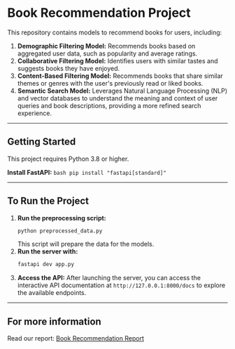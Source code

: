 # Book Recommendation Project

This repository contains models to recommend books for users, including:

1.  **Demographic Filtering Model:** Recommends books based on aggregated user data, such as popularity and average ratings.
2.  **Collaborative Filtering Model:** Identifies users with similar tastes and suggests books they have enjoyed.
3.  **Content-Based Filtering Model:** Recommends books that share similar themes or genres with the user's previously read or liked books.
4.  **Semantic Search Model:** Leverages Natural Language Processing (NLP) and vector databases to understand the meaning and context of user queries and book descriptions, providing a more refined search experience.

---

## Getting Started

This project requires Python 3.8 or higher.

  **Install FastAPI:**
    ```bash
    pip install "fastapi[standard]"
    ```
    
---

## To Run the Project

1.  **Run the preprocessing script:**
    ```bash
    python preprocessed_data.py
    ```
    This script will prepare the data for the models.
2.  **Run the server with:**
    ```bash
    fastapi dev app.py
    ```
3.  **Access the API:** After launching the server, you can access the interactive API documentation at `http://127.0.0.1:8000/docs` to explore the available endpoints.

---

## For more information
  Read our report: [Book Recommendation Report](reports/Book_Recommend.pdf)


